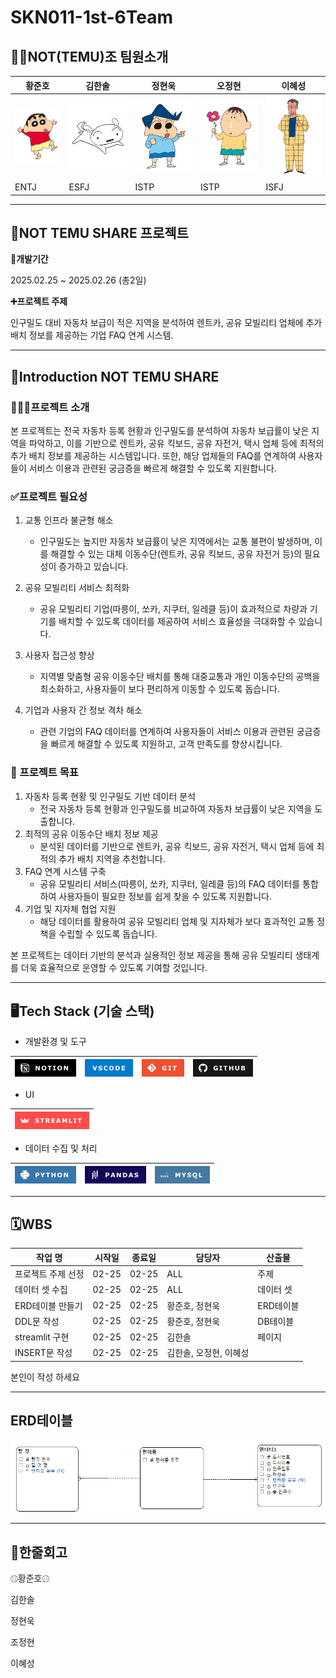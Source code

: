 # SKN011-1st-6Team

## 👋🏻NOT(TEMU)조 팀원소개
| 황준호 | 김한솔 | 정현욱 | 오정현 | 이혜성 |
| --- | --- | --- | --- | --- |
| ![alt text](이미지/image-1.png) | ![alt text](이미지/image.png) | ![alt text](이미지/image-2.png) | ![alt text](이미지/image-3.png) | ![alt text](이미지/image-4.png) |
| ENTJ | ESFJ | ISTP | ISTP | ISFJ |
---
## 🚙NOT TEMU SHARE 프로젝트

**📅개발기간**

2025.02.25 ~ 2025.02.26 (총2일)

**➕프로젝트 주제**

인구밀도 대비 자동차 보급이 적은 지역을 분석하여 렌트카, 공유 모빌리티 업체에 추가 배치 정보를 제공하는 기업 FAQ 연계 시스템.

---

## 🚙Introduction NOT TEMU SHARE
### 🧑🏻‍🏫프로젝트 소개
본 프로젝트는 전국 자동차 등록 현황과 인구밀도를 분석하여 자동차 보급률이 낮은 지역을 파악하고, 이를 기반으로 렌트카, 공유 킥보드, 공유 자전거, 택시 업체 등에 최적의 추가 배치 정보를 제공하는 시스템입니다. 또한, 해당 업체들의 FAQ를 연계하여 사용자들이 서비스 이용과 관련된 궁금증을 빠르게 해결할 수 있도록 지원합니다.

### ✅프로젝트 필요성

1. 교통 인프라 불균형 해소
    - 인구밀도는 높지만 자동차 보급률이 낮은 지역에서는 교통 불편이 발생하며, 이를 해결할 수 있는 대체 이동수단(렌트카, 공유 킥보드, 공유 자전거 등)의 필요성이 증가하고 있습니다.
    
2. 공유 모빌리티 서비스 최적화
    - 공유 모빌리티 기업(따릉이, 쏘카, 지쿠터, 일레클 등)이 효과적으로 차량과 기기를 배치할 수 있도록 데이터를 제공하여 서비스 효율성을 극대화할 수 있습니다.

3. 사용자 접근성 향상
    - 지역별 맞춤형 공유 이동수단 배치를 통해 대중교통과 개인 이동수단의 공백을 최소화하고, 사용자들이 보다 편리하게 이동할 수 있도록 돕습니다.
    
4. 기업과 사용자 간 정보 격차 해소
    - 관련 기업의 FAQ 데이터를 연계하여 사용자들이 서비스 이용과 관련된 궁금증을 빠르게 해결할 수 있도록 지원하고, 고객 만족도를 향상시킵니다.

### 🎯 프로젝트 목표 

1. 자동차 등록 현황 및 인구밀도 기반 데이터 분석
    - 전국 자동차 등록 현황과 인구밀도를 비교하여 자동차 보급률이 낮은 지역을 도출합니다.
2. 최적의 공유 이동수단 배치 정보 제공
    - 분석된 데이터를 기반으로 렌트카, 공유 킥보드, 공유 자전거, 택시 업체 등에 최적의 추가 배치 지역을 추천합니다.
3. FAQ 연계 시스템 구축
    - 공유 모빌리티 서비스(따릉이, 쏘카, 지쿠터, 일레클 등)의 FAQ 데이터를 통합하여 사용자들이 필요한 정보를 쉽게 찾을 수 있도록 지원합니다.
4. 기업 및 지자체 협업 지원
    - 해당 데이터를 활용하여 공유 모빌리티 업체 및 지자체가 보다 효과적인 교통 정책을 수립할 수 있도록 돕습니다.

본 프로젝트는 데이터 기반의 분석과 실용적인 정보 제공을 통해 공유 모빌리티 생태계를 더욱 효율적으로 운영할 수 있도록 기여할 것입니다.

---

## 🖥️Tech Stack (기술 스택)

- 개발환경 및 도구

| ![alt text](이미지/image5.png) | ![alt text](이미지/image-6.png) | ![alt text](이미지/image-7.png) | ![alt text](이미지/image-8.png) |
| --- | --- | --- | ---|

- UI

| ![alt text](이미지/image-9.png) |
| --- |

- 데이터 수집 및 처리

| ![alt text](이미지/image-10.png) | ![alt text](이미지/image-11.png) | ![alt text](이미지/image-12.png) |
| --- | --- | --- | 

--- 

## 🗓️WBS


| 작업 명 | 시작일 | 종료일 | 담당자 | 산출물 | 
| --- | --- | --- | --- |--- | 
| 프로젝트 주제 선정 | 02-25 | 02-25 | ALL | 주제 | 
| 데이터 셋 수집 | 02-25 | 02-25 | ALL | 데이터 셋 | 
| ERD테이블 만들기 | 02-25 | 02-25 | 황준호, 정현욱 | ERD테이블 | 
| DDL문 작성 | 02-25 | 02-25 | 황준호, 정현욱 | DB테이블 | 
| streamlit 구현 | 02-25 | 02-25 | 김한솔 | 페이지 | 
| INSERT문 작성 | 02-25 | 02-25 | 김한솔, 오정현, 이혜성 | 

본인이 작성 하세요 

---

## ERD테이블

![alt text](이미지/image-13.png)

---

## 📌한줄회고

⚾︎황준호⚾︎

김한솔

정현욱

조정현

이혜성


